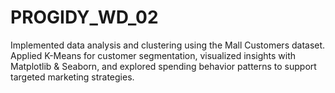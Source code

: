 # PROGIDY_WD_02
Implemented data analysis and clustering using the Mall Customers dataset. Applied K-Means for customer segmentation, visualized insights with Matplotlib &amp; Seaborn, and explored spending behavior patterns to support targeted marketing strategies.
